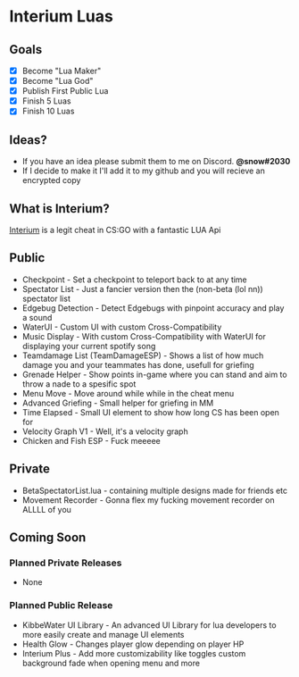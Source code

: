 # Interium Luas

## Goals
- [x] Become "Lua Maker"
- [X] Become "Lua God"
- [X] Publish First Public Lua
- [X] Finish 5 Luas
- [X] Finish 10 Luas

## Ideas?
- If you have an idea please submit them to me on Discord. **@snow#2030**
- If I decide to make it I'll add it to my github and you will recieve an encrypted copy

## What is Interium?
[Interium](https://interium.ooo/forum/member.php?action=register&referrer=16) is a legit cheat in CS:GO with a fantastic LUA Api

## Public
* Checkpoint - Set a checkpoint to teleport back to at any time
* Spectator List - Just a fancier version then the (non-beta (lol nn)) spectator list
* Edgebug Detection - Detect Edgebugs with pinpoint accuracy and play a sound
* WaterUI - Custom UI with custom Cross-Compatibility
* Music Display - With custom Cross-Compatibility with WaterUI for displaying your current spotify song
* Teamdamage List (TeamDamageESP) - Shows a list of how much damage you and your teammates has done, usefull for griefing
* Grenade Helper - Show points in-game where you can stand and aim to throw a nade to a spesific spot
* Menu Move - Move around while while in the cheat menu
* Advanced Griefing - Small helper for griefing in MM
* Time Elapsed - Small UI element to show how long CS has been open for
* Velocity Graph V1 - Well, it's a velocity graph
* Chicken and Fish ESP - Fuck meeeee

## Private
* BetaSpectatorList.lua - containing multiple designs made for friends etc
* Movement Recorder - Gonna flex my fucking movement recorder on ALLLL of you

## Coming Soon

### Planned **Private** Releases
* None

### Planned **Public** Release
* KibbeWater UI Library - An advanced UI Library for lua developers to more easily create and manage UI elements
* Health Glow - Changes player glow depending on player HP
* Interium Plus - Add more customizability like toggles custom background fade when opening menu and more
